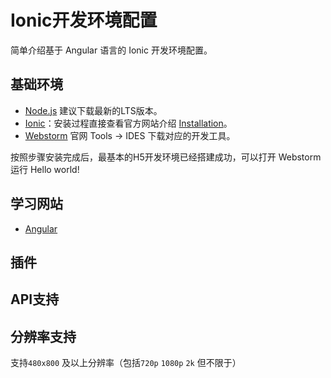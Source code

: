 # Ionic开发环境配置

简单介绍基于 Angular 语言的 Ionic 开发环境配置。  

## 基础环境  

- [Node.js](https://nodejs.org/en/) 建议下载最新的LTS版本。  
- [Ionic](http://ionic.io/2)：安装过程直接查看官方网站介绍 [Installation](https://ionicframework.com/docs/intro/installation/)。    
- [Webstorm](https://www.jetbrains.com/) 官网 Tools -> IDES 下载对应的开发工具。

按照步骤安装完成后，最基本的H5开发环境已经搭建成功，可以打开 Webstorm 运行 Hello world!  

## 学习网站  

- [Angular](https://angular.io/)

## 插件


## API支持


## 分辨率支持

支持`480x800` 及以上分辨率（包括`720p` `1080p` `2k` 但不限于）
